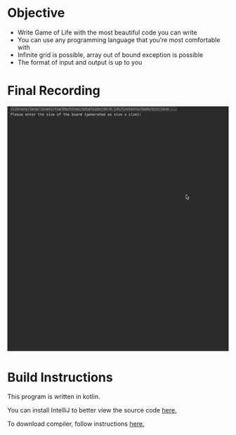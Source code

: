 # Objective

- Write Game of Life with the most beautiful code you can write
- You can use any programming language that you’re most comfortable with
- Infinite grid is possible, array out of bound exception is possible
- The format of input and output is up to you

# Final Recording

![Recording](Recording.gif)


# Build Instructions

This program is written in kotlin. 

You can install IntelliJ to better view the source code [here.](https://www.jetbrains.com/idea/download/#section=mac)

To download compiler, follow instructions [here.](https://kotlinlang.org/docs/tutorials/command-line.html)